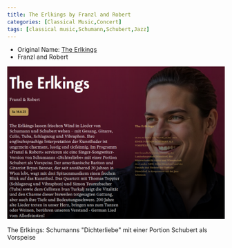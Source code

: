 ```yaml
---
title: The Erlkings by Franzl and Robert
categories: [Classical Music,Concert]
tags: [classical music,Schumann,Schubert,Jazz]
---
```


- Original Name: [The Erlkings](https://www.tonhalle.de/veranstaltung/schumannfest/16805-erlkings)
- Franzl and Robert

![The Erlkings](the-erlkings.png)

The Erlkings: Schumanns "Dichterliebe" mit einer Portion Schubert als Vorspeise